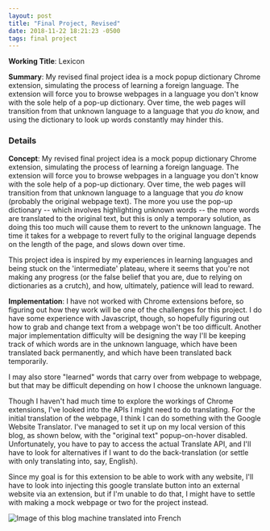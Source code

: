 ```yaml
---
layout: post
title: "Final Project, Revised"
date: 2018-11-22 18:21:23 -0500
tags: final project 
---
```

**Working Title**: Lexicon

**Summary**: My revised final project idea is a mock popup dictionary Chrome extension, simulating the process of learning a foreign language. The extension will force you to browse webpages in a language you don't know with the sole help of a pop-up dictionary. Over time, the web pages will transition from that unknown language to a language that you _do_ know, and using the dictionary to look up words constantly may hinder this.

### Details

**Concept**:
My revised final project idea is a mock popup dictionary Chrome extension, simulating the process of learning a foreign language. The extension will force you to browse webpages in a language you don't know with the sole help of a pop-up dictionary. Over time, the web pages will transition from that unknown language to a language that you _do_ know (probably the original webpage text). The more you use the pop-up dictionary -- which involves highlighting unknown words -- the more words are translated to the original text, but this is only a temporary solution, as doing this too much will cause them to revert to the unknown language. The time it takes for a webpage to revert fully to the original language depends on the length of the page, and slows down over time.

This project idea is inspired by my experiences in learning languages and being stuck on the 'intermediate' plateau, where it seems that you're not making any progress (or the false belief that you are, due to relying on dictionaries as a crutch), and how, ultimately, patience will lead to reward.

**Implementation**:
I have not worked with Chrome extensions before, so figuring out how they work will be one of the challenges for this project. I do have some experience with Javascript, though, so hopefully figuring out how to grab and change text from a webpage won't be too difficult. Another major implementation difficulty will be designing the way I'll be keeping track of which words are in the unknown language, which have been translated back permanently, and which have been translated back temporarily.

I may also store "learned" words that carry over from webpage to webpage, but that may be difficult depending on how I choose the unknown language.

Though I haven't had much time to explore the workings of Chrome extensions, I've looked into the APIs I might need to do translating. For the initial translation of the webpage, I think I can do something with the Google Website Translator. I've managed to set it up on my local version of this blog, as shown below, with the "original text" popup-on-hover disabled. Unfortunately, you have to pay to access the actual Translate API, and I'll have to look for alternatives if I want to do the back-translation (or settle with only translating into, say, English).

Since my goal is for this extension to be able to work with any website, I'll have to look into injecting this google translate button into an external website via an extension, but if I'm unable to do that, I might have to settle with making a mock webpage or two for the project instead.

![Image of this blog machine translated into French]({{site.baseurl}}/images/translation.png)
